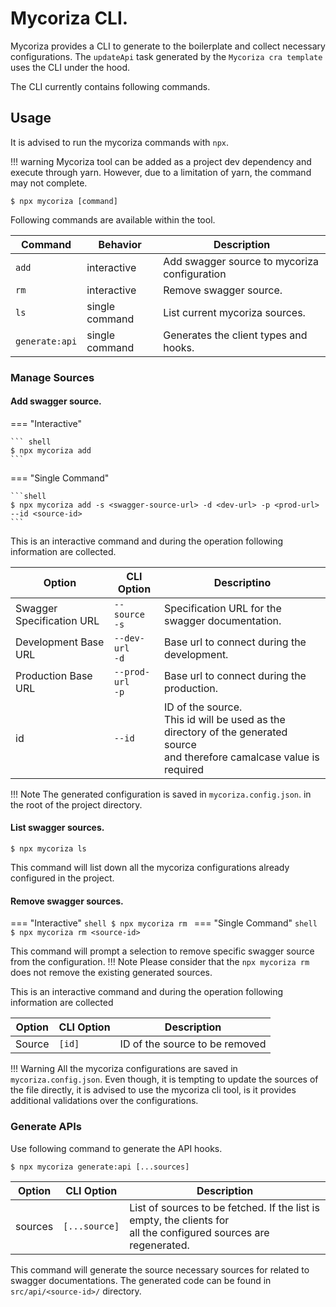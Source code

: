 # Mycoriza CLI.

Mycoriza provides a CLI to generate to the boilerplate and collect necessary configurations. The `updateApi` task 
generated by the `Mycoriza cra template` uses the CLI under the hood.

The CLI currently contains following commands.

## Usage

It is advised to run the mycoriza commands with `npx`.

!!! warning
    Mycoriza tool can be added as a project dev dependency and execute through yarn. However,
    due to a limitation of yarn, the command may not complete.

```shell
$ npx mycoriza [command]
```

Following commands are available within the tool.

| Command         | Behavior       | Description                                  |
|-----------------|----------------|----------------------------------------------|
| `add`           | interactive    | Add swagger source to mycoriza configuration |
| `rm`            | interactive    | Remove swagger source.                       |
| `ls`            | single command | List current mycoriza sources.               |
| `generate:api`  | single command | Generates the client types and hooks.        |

### Manage Sources

#### Add swagger source.
=== "Interactive"

    ``` shell
    $ npx mycoriza add
    ```

=== "Single Command"

    ```shell
    $ npx mycoriza add -s <swagger-source-url> -d <dev-url> -p <prod-url> --id <source-id>
    ```


This is an interactive command and during the operation following information are collected.

| Option                    | CLI Option             | Descriptino                                                                                                               |
|---------------------------|------------------------|---------------------------------------------------------------------------------------------------------------------------|
| Swagger Specification URL | `--source` <br/>`-s`   | Specification URL for the swagger documentation.                                                                          |
| Development Base URL      | `--dev-url` <br/>`-d`  | Base url to connect during the development.                                                                               |
| Production Base URL       | `--prod-url` <br/>`-p` | Base url to connect during the production.                                                                                |
| id                        | `--id`                 | ID of the source. <br/>This id will be used as the directory of the generated source <br/>and therefore camalcase value is required |

!!! Note
    The generated configuration is saved in `mycoriza.config.json`. in the root of the project directory.

#### List swagger sources.
```shell
$ npx mycoriza ls
```

This command will list down all the mycoriza configurations already configured in the project.

#### Remove swagger sources.
=== "Interactive"
    ```shell
    $ npx mycoriza rm
    ```
=== "Single Command"
    ```shell
    $ npx mycoriza rm <source-id>
    ```

This command will prompt a selection to remove specific swagger source from the configuration. 
!!! Note
    Please consider that the `npx mycoriza rm` does not remove the existing generated sources.

This is an interactive command and during the operation following information are collected

| Option | CLI Option | Description                    |
|--------|------------|--------------------------------|
| Source | `[id]`     | ID of the source to be removed |

!!! Warning
    All the mycoriza configurations are saved in `mycoriza.config.json`. Even though, it is tempting to update the
    sources of the file directly, it is advised to use the mycoriza cli tool, is it provides additional validations
    over the configurations.

### Generate APIs

Use following command to generate the API hooks.

```shell
$ npx mycoriza generate:api [...sources]
```

| Option  | CLI Option    | Description                                                                                                           |
|---------|---------------|-----------------------------------------------------------------------------------------------------------------------|
| sources | `[...source]` | List of sources to be fetched. If the list is empty, the clients for <br/>all the configured sources are regenerated. |


This command will generate the source necessary sources for related to swagger documentations. The generated code
can be found in `src/api/<source-id>/` directory.
